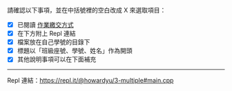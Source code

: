 請確認以下事項，並在中括號裡的空白改成 X 來選取項目：
* [X] 已閱讀 [作業繳交方式](https://hackmd.io/@nssh/nscsc/%2F%40nssh%2Fsummit-homework)
* [X] 在下方附上 Repl 連結
* [X] 檔案放在自己學號的目錄下
* [X] 標題以「班級座號、學號、姓名」作為開頭
* [X] 其他說明事項可以在下面補充

---

Repl 連結：https://repl.it/@howardyu/3-multiple#main.cpp
